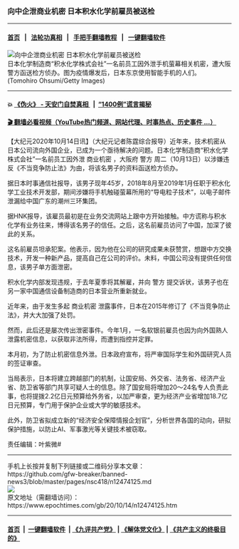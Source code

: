 ### 向中企泄商业机密 日本积水化学前雇员被送检
------------------------

#### [首页](https://github.com/gfw-breaker/banned-news3/blob/master/README.md) &nbsp;&nbsp;|&nbsp;&nbsp; [法轮功真相](https://github.com/begood0513/basic/blob/master/README.md)  &nbsp;&nbsp;|&nbsp;&nbsp; [手把手翻墙教程](https://github.com/gfw-breaker/guides/wiki)  &nbsp;&nbsp;|&nbsp;&nbsp; [一键翻墙软件](https://github.com/gfw-breaker/nogfw/blob/master/README.md)  



<div><img alt="向中企泄商业机密 日本积水化学前雇员被送检" class="attachment-djy_600_400 size-djy_600_400 wp-post-image" src="https://i.epochtimes.com/assets/uploads/2020/10/GettyImages-1205914954-600x400.jpg"/>
<div class="caption">
 日本化学制造商“积水化学株式会社”一名前员工因外泄手机萤幕相关机密，遭大阪警方函送检方侦办。图为疫情爆发后，日本东京使用智能手机的人们。 (Tomohiro Ohsumi/Getty Images)
</div></div><hr/>

#### 💥 [《伪火》 - 天安门自焚真相 ](http://158.247.195.190:10000/videos/blog/weihuo.html)&nbsp; |&nbsp; [“1400例”谎言揭秘  ](http://158.247.195.190:10000/videos/blog/jiexi1400.html)

#### [ 🎬  翻墙必看视频（YouTube热门频道、网站代理、时事热点、历史事件 ...）](https://github.com/gfw-breaker/links/blob/master/banned.md)

<div><p>
 【大纪元2020年10月14日讯】（大纪元记者陈霆综合报导）近年来，技术机密从日本公司流向外国企业，已成为一个亟待解决的问题。日本化学制造商“积水化学株式会社”一名前员工因外泄
 <ok href="https://www.epochtimes.com/gb/tag/%E5%95%86%E4%B8%9A%E6%9C%BA%E5%AF%86.html">
  商业机密
 </ok>
 ，大阪府
 <ok href="https://www.epochtimes.com/gb/tag/%E8%AD%A6%E6%96%B9.html">
  警方
 </ok>
 周二（10月13日）以涉嫌违反《不当竞争防止法》为由，将该名男子的资料函送检方侦办。
</p>
<p>
 据日本时事通信社报导，该男子现年45岁，2018年8月至2019年1月任职于积水化学工业技术开发部，期间涉嫌将手机触碰萤幕所用的“导电粒子技术”，以电子邮件泄漏给中国广东的潮州三环集团。
</p>
<p>
 据HNK报导，该雇员最初是在业务交流网站上跟中方开始接触。中方谎称与积水化学有业务往来，博得该名男子的信任。之后，这名前雇员访问了中国，加深了彼此的关系。
</p>
<p>
 这名前雇员坦承犯案。他表示，因为他在公司的研究成果未获赞赏，想跟中方交换技术，开发一种新产品，提高自己在公司的评价。未料，中国公司没有提供任何信息，该男子单方面泄密。
</p>
<p>
 积水化学内部发现违规，于去年夏季将其解雇，并向
 <ok href="https://www.epochtimes.com/gb/tag/%E8%AD%A6%E6%96%B9.html">
  警方
 </ok>
 提交诉状，该男子也在另一家中国通信设备制造商的日本营业所重新就业。
</p>
<p>
 近年来，由于发生多起
 <ok href="https://www.epochtimes.com/gb/tag/%E5%95%86%E4%B8%9A%E6%9C%BA%E5%AF%86.html">
  商业机密
 </ok>
 泄露事件，日本在2015年修订了《不当竞争防止法》，并大大加强了处罚。
</p>
<p>
 然而，此后还是屡次传出泄密事件。今年1月，一名软银前雇员也因为向外国熟人泄露机密信息，以获取非法所得，而遭到指控并定罪。
</p>
<p>
 本月初，为了防止机密信息外泄。日本政府宣布，将严审国际学生和外国研究人员的签证审查。
</p>
<p>
 当局表示，日本将建立跨越部门的机制，让国安局、外交省、法务省、经济产业省、防卫省等部门共享可疑人士的信息。除了国安局将增加20～24名专人负责此事，也将提拨2.2亿日元预算给外务省，以加严审查，更为经济产业省增加18.7亿日元预算，专门用于保护企业或大学的敏感技术。
</p>
<p>
 此外，防卫省拟成立新的“经济安全保障情报企划官”，分析世界各国的动向，研拟保护措施，以防止AI、军事激光等关键技术被窃取。
</p>
<p>
 责任编辑：叶紫微#
</p>
</div>
<hr/>
手机上长按并复制下列链接或二维码分享本文章：<br/>
https://github.com/gfw-breaker/banned-news3/blob/master/pages/nsc418/n12474125.md <br/>
<a href='https://github.com/gfw-breaker/banned-news3/blob/master/pages/nsc418/n12474125.md'><img src='https://github.com/gfw-breaker/banned-news3/blob/master/pages/nsc418/n12474125.md.png'/></a> <br/>
原文地址（需翻墙访问）：https://www.epochtimes.com/gb/20/10/14/n12474125.htm


------------------------
#### [首页](https://github.com/gfw-breaker/banned-news3/blob/master/README.md) &nbsp;|&nbsp; [一键翻墙软件](https://github.com/gfw-breaker/nogfw/blob/master/README.md) &nbsp;| [《九评共产党》](https://github.com/gfw-breaker/9ping.md/blob/master/README.md#九评之一评共产党是什么) | [《解体党文化》](https://github.com/gfw-breaker/jtdwh.md/blob/master/README.md) | [《共产主义的终极目的》](https://github.com/gfw-breaker/gczydzjmd.md/blob/master/README.md)


<img src='http://gfw-breaker.win/banned-news3/pages/nsc418/n12474125.md' width='0px' height='0px'/>